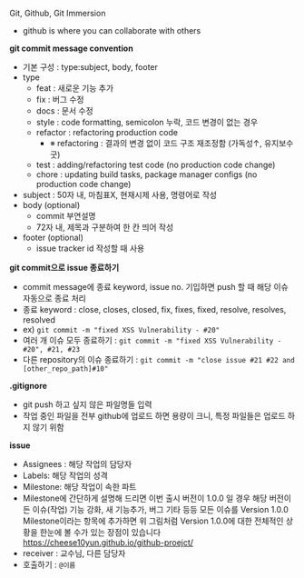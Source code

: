 Git, Github, Git Immersion
- github is where you can collaborate with others

<b>git commit message convention</b>
- 기본 구성 : type:subject, body, footer
- type
  - feat : 새로운 기능 추가
  - fix : 버그 수정
  - docs : 문서 수정
  - style : code formatting, semicolon 누락, 코드 변경이 없는 경우
  - refactor : refactoring production code
    - ※ refactoring : 결과의 변경 없이 코드 구조 재조정함 (가독성↑, 유지보수 굿)
  - test : adding/refactoring test code (no production code change)
  - chore : updating build tasks, package manager configs (no production code change)
- subject : 50자 내, 마침표X, 현재시제 사용, 명령어로 작성
- body (optional)
  - commit 부연설명
  - 72자 내, 제목과 구분하여 한 칸 띄어 작성
- footer (optional)
  - issue tracker id 작성할 때 사용

<b>git commit으로 issue 종료하기</b>
- commit message에 종료 keyword, issue no. 기입하면 push 할 때 해당 이슈 자동으로 종료 처리
- 종료 keyword : close, closes, closed, fix, fixes, fixed, resolve, resolves, resolved
- ex) `git commit -m "fixed XSS Vulnerability - #20"`
- 여러 개 이슈 모두 종료하기 : `git commit -m "fixed XSS Vulnerability - #20", #21, #23`
- 다른 repository의 이슈 종료하기 : `git commit -m "close issue #21 #22 and [other_repo_path]#10"`

<b>.gitignore</b>
- git push 하고 싶지 않은 파일명들 입력
- 작업 중인 파일을 전부 github에 업로드 하면 용량이 크니, 특정 파일들은 업로드 하지 않기 위함

<b>issue</b>
- Assignees : 해당 작업의 담당자
- Labels: 해당 작업의 성격
- Milestone: 해당 작업이 속한 파트
- Milestone에 간단하게 설명해 드리면 이번 출시 버전이 1.0.0 일 경우 해당 버전이든 이슈(작업) 기능 강화, 새 기능추가, 버그 기타 등등 모든 이슈를 Version 1.0.0 Milestone이라는 항목에 추가하면 위 그림처럼 Version 1.0.0에 대한 전체적인 상황을 한눈에 볼 수가 있는 장점이 있습니다
https://cheese10yun.github.io/github-proejct/
- receiver : 교수님, 다른 담당자
- 호출하기 : `@이름`
